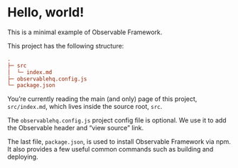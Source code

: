 # Hello, world!

This is a minimal example of Observable Framework.

This project has the following structure:

```ini
.
├─ src
│  └─ index.md
├─ observablehq.config.js
└─ package.json
```

You’re currently reading the main (and only) page of this project, `src/index.md`, which lives inside the source root, `src`.

The `observablehq.config.js` project config file is optional. We use it to add the Observable header and “view source” link.

The last file, `package.json`, is used to install Observable Framework via npm. It also provides a few useful common commands such as building and deploying.
